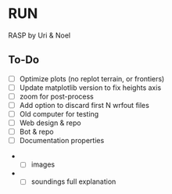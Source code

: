 # RUN
RASP by Uri & Noel

## To-Do
- [ ] Optimize plots (no replot terrain, or frontiers)
- [ ] Update matplotlib version to fix heights axis
- [ ] zoom for post-process
- [ ] Add option to discard first N wrfout files
- [ ] Old computer for testing
- [ ] Web design & repo
- [ ] Bot & repo
- [ ] Documentation properties
- - [ ] images
- - [ ] soundings full explanation
